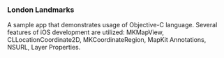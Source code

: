 ### London Landmarks
A sample app that demonstrates usage of Objective-C language. 
Several features of iOS development are utilized: MKMapView, CLLocationCoordinate2D, MKCoordinateRegion, MapKit Annotations, NSURL, Layer Properties.
